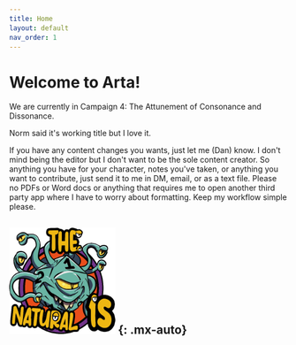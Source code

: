 ```yaml
---
title: Home
layout: default
nav_order: 1
---
```


# Welcome to Arta!

We are currently in Campaign 4: The Attunement of Consonance and Dissonance.

Norm said it's working title but I love it.

If you have any content changes you wants, just let me (Dan) know. I don't mind being the editor but I don't want to be the sole content creator. So anything you have for your character, notes you've taken, or anything you want to contribute, just send it to me in DM, email, or as a text file. Please no PDFs or Word docs or anything that requires me to open another third party app where I have to worry about formatting. Keep my workflow simple please.

![The Natural 1s](assets/images/android-chrome-192x192.png)
{: .mx-auto}
----

[^1]: [It can take up to 10 minutes for changes to your site to publish after you push the changes to GitHub](https://docs.github.com/en/pages/setting-up-a-github-pages-site-with-jekyll/creating-a-github-pages-site-with-jekyll#creating-your-site).

[Just the Docs]: https://just-the-docs.github.io/just-the-docs/
[GitHub Pages]: https://docs.github.com/en/pages
[README]: https://github.com/just-the-docs/just-the-docs-template/blob/main/README.md
[Jekyll]: https://jekyllrb.com
[GitHub Pages / Actions workflow]: https://github.blog/changelog/2022-07-27-github-pages-custom-github-actions-workflows-beta/
[use this template]: https://github.com/just-the-docs/just-the-docs-template/generate
